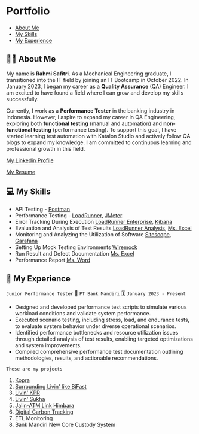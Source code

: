 
# Portfolio

- [About Me](https://github.com/samirahmi/Portfolio/edit/main/README.md#-about-me)
- [My Skills](https://github.com/samirahmi/Portfolio/edit/main/README.md#-my-skills)
- [My Experience](https://github.com/samirahmi/Portfolio/edit/main/README.md#-my-experience)




## 👋🏻 About Me
My name is **Rahmi Safitri**. As a Mechanical Engineering graduate, I transitioned into the IT field by joining an IT Bootcamp in October 2022. In January 2023, I began my career as a **Quality Assurance** (QA) Engineer. I am excited to have found a field where I can grow and develop my skills successfully.

Currently, I work as a **Performance Tester** in the banking industry in Indonesia. However, I aspire to expand my career in QA Engineering, exploring both **functional testing** (manual and automation) and **non-functional testing** (performance testing). To support this goal, I have started learning test automation with Katalon Studio and actively follow QA blogs to expand my knowledge. I am committed to continuous learning and professional growth in this field.

[My Linkedin Profile](https://www.linkedin.com/)

[My Resume](https://drive.google.com/file/d/11A6l0tb0VOlxch4C9yYno9T_8-vm6LVK/view?usp=sharing)



## 💻 My Skills
+ API Testing - [Postman](https://www.postman.com/)
+ Performance Testing - [LoadRunner](https://www.opentext.com/products/professional-performance-engineering), [JMeter](https://jmeter.apache.org/)
+ Error Tracking During Execution [LoadRunner Enterprise](https://www.microfocus.com/media/data-sheet/performance_center_ds.pdf), [Kibana](https://www.elastic.co/kibana)
+ Evaluation and Analysis of Test Results [LoadRunner Analysis](https://admhelp.microfocus.com/lr/en/24.1-24.3/help/WebHelp/Content/Analysis/toc_MainAnalyis.htm), [Ms. Excel](https://www.microsoft.com/id-id/microsoft-365/excel)
+ Monitoring and Analyzing the Utilization of Software [Sitescope](https://docs.microfocus.com/doc/426/24.4/sisoverview), [Garafana](https://grafana.com/)
+ Setting Up Mock Testing Environments [Wiremock](https://wiremock.org/)
+ Run Result and Defect Documentation [Ms. Excel](https://www.microsoft.com/id-id/microsoft-365/excel)
+ Performance Report [Ms. Word](https://www.microsoft.com/id-id/microsoft-365/word)

## 💼 My Experience

`Junior Performance Tester`
🏦 `PT Bank Mandiri`
🗓 `January 2023 - Present`

- Designed and developed performance test scripts to simulate various workload conditions and validate system performance.
- Executed scenario testing, including stress, load, and endurance tests, to evaluate system behavior under diverse operational scenarios.
- Identified performance bottlenecks and resource utilization issues through detailed analysis of test results, enabling targeted optimizations and system improvements.
- Compiled comprehensive performance test documentation outlining methodologies, results, and actionable recommendations.


`These are my projects`

1. [Kopra](https://koprabymandiri.com/)
2. [Surrounding Livin' like BiFast](https://www.bankmandiri.co.id/en/livin/edukasi/cara-transfer-bi-fast)
3. [Livin' KPR](https://www.bankmandiri.co.id/en/livin/kpr)
4. [Livin' Sukha](https://www.bankmandiri.co.id/en/livin/sukha)
5. [Jalin-ATM Link Himbara](https://www.bankmandiri.co.id/en/atm-link-himbara)
6. [Digital Carbon Tracking](https://esg.bankmandiri.co.id/)
7. ETL Monitoring
8. Bank Mandiri New Core Custody System

